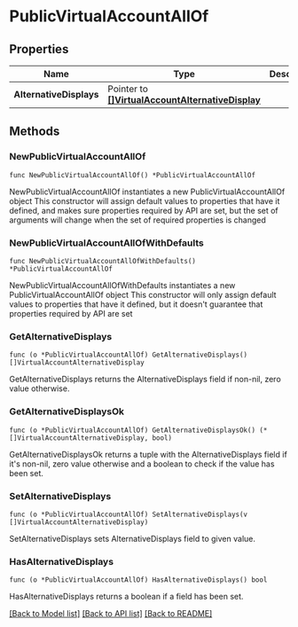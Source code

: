 # PublicVirtualAccountAllOf

## Properties

Name | Type | Description | Notes
------------ | ------------- | ------------- | -------------
**AlternativeDisplays** | Pointer to [**[]VirtualAccountAlternativeDisplay**](VirtualAccountAlternativeDisplay.md) |  | [optional] 

## Methods

### NewPublicVirtualAccountAllOf

`func NewPublicVirtualAccountAllOf() *PublicVirtualAccountAllOf`

NewPublicVirtualAccountAllOf instantiates a new PublicVirtualAccountAllOf object
This constructor will assign default values to properties that have it defined,
and makes sure properties required by API are set, but the set of arguments
will change when the set of required properties is changed

### NewPublicVirtualAccountAllOfWithDefaults

`func NewPublicVirtualAccountAllOfWithDefaults() *PublicVirtualAccountAllOf`

NewPublicVirtualAccountAllOfWithDefaults instantiates a new PublicVirtualAccountAllOf object
This constructor will only assign default values to properties that have it defined,
but it doesn't guarantee that properties required by API are set

### GetAlternativeDisplays

`func (o *PublicVirtualAccountAllOf) GetAlternativeDisplays() []VirtualAccountAlternativeDisplay`

GetAlternativeDisplays returns the AlternativeDisplays field if non-nil, zero value otherwise.

### GetAlternativeDisplaysOk

`func (o *PublicVirtualAccountAllOf) GetAlternativeDisplaysOk() (*[]VirtualAccountAlternativeDisplay, bool)`

GetAlternativeDisplaysOk returns a tuple with the AlternativeDisplays field if it's non-nil, zero value otherwise
and a boolean to check if the value has been set.

### SetAlternativeDisplays

`func (o *PublicVirtualAccountAllOf) SetAlternativeDisplays(v []VirtualAccountAlternativeDisplay)`

SetAlternativeDisplays sets AlternativeDisplays field to given value.

### HasAlternativeDisplays

`func (o *PublicVirtualAccountAllOf) HasAlternativeDisplays() bool`

HasAlternativeDisplays returns a boolean if a field has been set.


[[Back to Model list]](../README.md#documentation-for-models) [[Back to API list]](../README.md#documentation-for-api-endpoints) [[Back to README]](../README.md)


